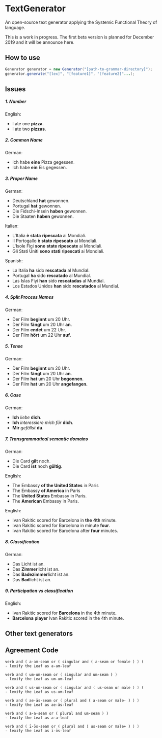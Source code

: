 # TextGenerator
An open-source text generator applying the Systemic Functional Theory of language.

This is a work in progress. The first beta version is planned for December 2019 and it will be announce here.

## How to use
```java
Generator generator = new Generator("[path-to-grammar-directory]");
generator.generate("[lex]", "[feature1]", "[feature2]"...);
```

## Issues

##### 1. Number

English:
- I ate one **pizza**.
- I ate two **pizzas**.

##### 2. Common Name

German:
- Ich habe **eine** Pizza gegessen.
- Ich habe **ein** Eis gegessen.

##### 3. Proper Name

German:
- Deutschland **hat** gewonnen.
- Portugal **hat** gewonnen.
- Die Fidschi-Inseln **haben** gewonnen.
- Die Staaten **haben** gewonnen.

Italian:
- L'Italia **è** **stata** **ripescata** ai Mondiali.
- Il Portogallo **è** **stato** **ripescato** ai Mondiali.
- L'Isole Figi **sono** **state** **ripescate** ai Mondiali.
- Gli Stati Uniti **sono** **stati** **ripescati** ai Mondiali.

Spanish:
- La Italia **ha** sido **rescatada** al Mundial.
- Portugal **ha** sido **rescatado** al Mundial.
- Las Islas Fiyi **han** sido **rescatadas** al Mundial.
- Los Estados Unidos **han** sido **rescatados** al Mundial.

##### 4. Split Process Names

German:
- Der Film **beginnt** um 20 Uhr.
- Der Film **fängt** um 20 Uhr **an**.
- Der Film **endet** um 22 Uhr.
- Der Film **hört** um 22 Uhr **auf**.

##### 5. Tense

German:
- Der Film **beginnt** um 20 Uhr.
- Der Film **fängt** um 20 Uhr **an**.
- Der Film **hat** um 20 Uhr **begonnen**.
- Der Film **hat** um 20 Uhr **angefangen**.

##### 6. Case

German:
- **Ich** *liebe* **dich**.
- **Ich** *interessiere* *mich* *für* **dich**.
- **Mir** *gefällst* **du**.

##### 7. Transgrammatical semantic domains

German:
- Die Card **gilt** noch.
- Die Card **ist** noch **gültig**.

English:
- The Embassy **of the United States** in Paris
- The Embassy **of America** in Paris
- The **United States** Embassy in Paris.
- The **American** Embassy in Paris.

English:
- Ivan Rakitic scored for Barcelona in **the** **4th** minute.
- Ivan Rakitic scored for Barcelona in minute **four**.
- Ivan Rakitic scored for Barcelona after **four** minutes.

##### 8. Classification

German:
- Das Licht ist an.
- Das **Zimmer**licht ist an.
- Das **Badezimmer**licht ist an.
- Das **Bad**licht ist an.

##### 9. Participation vs classification
English:
- Ivan Rakitic scored for **Barcelona** in the 4th minute.
- **Barcelona** **player** Ivan Rakitic scored in the 4th minute.

## Other text generators


## Agreement Code
```
verb and ( a-am-seam or ( singular and ( a-seam or female ) ) )
- lexify the Leaf as a-am-leaf

verb and ( um-um-seam or ( singular and um-seam ) )
- lexify the Leaf as um-um-leaf

verb and ( us-um-seam or ( singular and ( us-seam or male ) ) )
- lexify the Leaf as us-um-leaf

verb and ( ae-ās-seam or ( plural and ( a-seam or male- ) ) )
- lexify the Leaf as ae-ās-leaf

verb and ( a-a-seam or ( plural and um-seam ) )
- lexify the Leaf as a-a-leaf

verb and ( ī-ōs-seam or ( plural and ( us-seam or male+ ) ) )
- lexify the Leaf as ī-ōs-leaf
```
